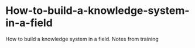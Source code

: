 # How-to-build-a-knowledge-system-in-a-field
How to build a knowledge system in a field. Notes from training
